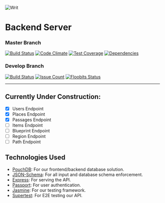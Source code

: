 ![Writ](http://i.imgur.com/zYZx0j5.png)
# Backend Server

### Master Branch
[![Build Status](https://travis-ci.org/spaceribs/Writ.svg?branch=master)](https://travis-ci.org/spaceribs/Writ)
[![Code Climate](https://codeclimate.com/github/spaceribs/Writ/badges/gpa.svg)](https://codeclimate.com/github/spaceribs/Writ)
[![Test Coverage](https://codeclimate.com/github/spaceribs/Writ/badges/coverage.svg)](https://codeclimate.com/github/spaceribs/Writ/coverage)
[![Dependencies](https://david-dm.org/spaceribs/Writ.svg)](https://david-dm.org/spaceribs/Writ)

### Develop Branch
[![Build Status](https://travis-ci.org/spaceribs/Writ.svg?branch=develop)](https://travis-ci.org/spaceribs/Writ)
[![Issue Count](https://codeclimate.com/github/spaceribs/Writ/badges/issue_count.svg)](https://codeclimate.com/github/spaceribs/Writ)
[![Floobits Status](https://floobits.com/spaceribs/writ_game.svg)](https://floobits.com/spaceribs/writ_game/redirect)

----

## Currently Under Construction:
- [x] Users Endpoint
- [x] Places Endpoint
- [x] Passages Endpoint
- [ ] Items Endpoint
- [ ] Blueprint Endpoint
- [ ] Region Endpoint
- [ ] Path Endpoint

## Technologies Used
- [PouchDB](https://pouchdb.com/): For our frontend/backend database solution.
- [JSON-Schema](http://json-schema.org/): For all input and database schema enforcement.
- [Express](http://expressjs.com/): For serving the API.
- [Passport](http://passportjs.org/): For user authentication.
- [Jasmine](http://jasmine.github.io/): For our testing framework.
- [Supertest](https://github.com/visionmedia/supertest): For E2E testing our API.
